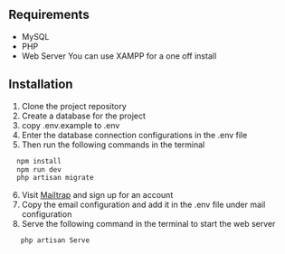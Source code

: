 
## Requirements

- MySQL
- PHP
- Web Server
  You can use XAMPP for a one off install

## Installation
1. Clone the project repository
2. Create a database for the project
3. copy .env.example to .env
4. Enter the database connection configurations in the .env file
5. Then run the following commands in the terminal
```bash
  npm install
  npm run dev
  php artisan migrate
```
6. Visit [Mailtrap](https://mailtrap.io/) and sign up for an account
7. Copy the email configuration and add it in the .env file under mail configuration
8. Serve the following command in the terminal to start the web server
```bash
   php artisan Serve
```

 
